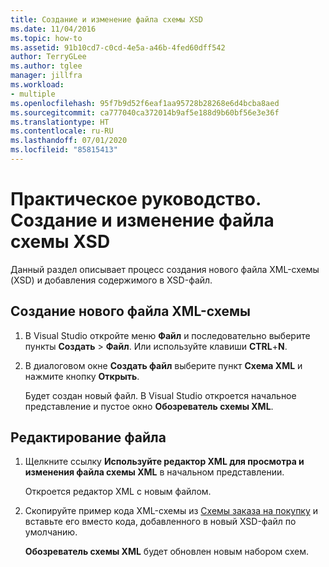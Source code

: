```yaml
---
title: Создание и изменение файла схемы XSD
ms.date: 11/04/2016
ms.topic: how-to
ms.assetid: 91b10cd7-c0cd-4e5a-a46b-4fed60dff542
author: TerryGLee
ms.author: tglee
manager: jillfra
ms.workload:
- multiple
ms.openlocfilehash: 95f7b9d52f6eaf1aa95728b28268e6d4bcba8aed
ms.sourcegitcommit: ca777040ca372014b9af5e188d9b60bf56e3e36f
ms.translationtype: HT
ms.contentlocale: ru-RU
ms.lasthandoff: 07/01/2020
ms.locfileid: "85815413"
---
```

# <a name="how-to-create-and-edit-an-xsd-schema-file"></a>Практическое руководство. Создание и изменение файла схемы XSD

Данный раздел описывает процесс создания нового файла XML-схемы (XSD) и добавления содержимого в XSD-файл.

## <a name="to-create-a-new-xml-schema-file"></a>Создание нового файла XML-схемы

1. В Visual Studio откройте меню **Файл** и последовательно выберите пункты **Создать** > **Файл**. Или используйте клавиши **CTRL**+**N**.

2. В диалоговом окне **Создать файл** выберите пункт **Схема XML** и нажмите кнопку **Открыть**.

   Будет создан новый файл. В Visual Studio откроется начальное представление и пустое окно **Обозреватель схемы XML**.

## <a name="to-edit-a-file"></a>Редактирование файла

1. Щелкните ссылку **Используйте редактор XML для просмотра и изменения файла схемы XML** в начальном представлении.

   Откроется редактор XML с новым файлом.

2. Скопируйте пример кода XML-схемы из [Схемы заказа на покупку](../xml-tools/sample-xsd-file-simple-schema.md) и вставьте его вместо кода, добавленного в новый XSD-файл по умолчанию.

   **Обозреватель схемы XML** будет обновлен новым набором схем.
